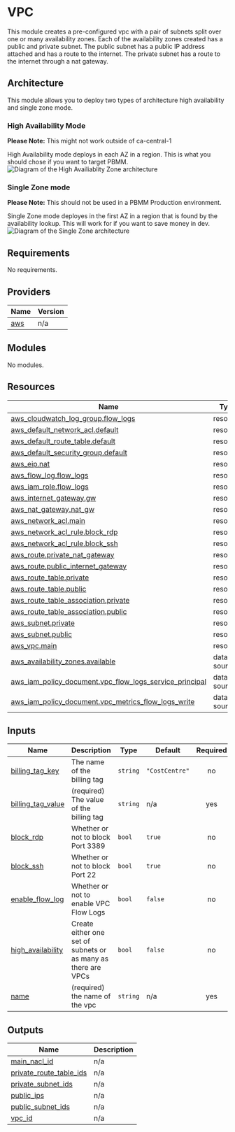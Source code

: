 # VPC

This module creates a pre-configured vpc with a pair of subnets split over one or many availability zones. Each of the availability zones created has a public and private subnet. The public subnet has a public IP address attached and has a route to the internet. The private subnet has a route to the internet through a nat gateway.

## Architecture

This module allows you to deploy two types of architecture high availability and single zone mode.

### High Availability Mode

**Please Note:** This might not work outside of ca-central-1

High Availability mode deploys in each AZ in a region. This is what you should chose if you want to target PBMM.
![Diagram of the High Availiablity Zone architecture](./arch/high\_availability\_zone.png)

### Single Zone mode

**Please Note:** This should not be used in a PBMM Production environment.

Single Zone mode deployes in the first AZ in a region that is found by the availability lookup. This will work for if you want to save money in dev.
![Diagram of the Single Zone architecture](./arch/single\_zone.png)

## Requirements

No requirements.

## Providers

| Name | Version |
|------|---------|
| <a name="provider_aws"></a> [aws](#provider\_aws) | n/a |

## Modules

No modules.

## Resources

| Name | Type |
|------|------|
| [aws_cloudwatch_log_group.flow_logs](https://registry.terraform.io/providers/hashicorp/aws/latest/docs/resources/cloudwatch_log_group) | resource |
| [aws_default_network_acl.default](https://registry.terraform.io/providers/hashicorp/aws/latest/docs/resources/default_network_acl) | resource |
| [aws_default_route_table.default](https://registry.terraform.io/providers/hashicorp/aws/latest/docs/resources/default_route_table) | resource |
| [aws_default_security_group.default](https://registry.terraform.io/providers/hashicorp/aws/latest/docs/resources/default_security_group) | resource |
| [aws_eip.nat](https://registry.terraform.io/providers/hashicorp/aws/latest/docs/resources/eip) | resource |
| [aws_flow_log.flow_logs](https://registry.terraform.io/providers/hashicorp/aws/latest/docs/resources/flow_log) | resource |
| [aws_iam_role.flow_logs](https://registry.terraform.io/providers/hashicorp/aws/latest/docs/resources/iam_role) | resource |
| [aws_internet_gateway.gw](https://registry.terraform.io/providers/hashicorp/aws/latest/docs/resources/internet_gateway) | resource |
| [aws_nat_gateway.nat_gw](https://registry.terraform.io/providers/hashicorp/aws/latest/docs/resources/nat_gateway) | resource |
| [aws_network_acl.main](https://registry.terraform.io/providers/hashicorp/aws/latest/docs/resources/network_acl) | resource |
| [aws_network_acl_rule.block_rdp](https://registry.terraform.io/providers/hashicorp/aws/latest/docs/resources/network_acl_rule) | resource |
| [aws_network_acl_rule.block_ssh](https://registry.terraform.io/providers/hashicorp/aws/latest/docs/resources/network_acl_rule) | resource |
| [aws_route.private_nat_gateway](https://registry.terraform.io/providers/hashicorp/aws/latest/docs/resources/route) | resource |
| [aws_route.public_internet_gateway](https://registry.terraform.io/providers/hashicorp/aws/latest/docs/resources/route) | resource |
| [aws_route_table.private](https://registry.terraform.io/providers/hashicorp/aws/latest/docs/resources/route_table) | resource |
| [aws_route_table.public](https://registry.terraform.io/providers/hashicorp/aws/latest/docs/resources/route_table) | resource |
| [aws_route_table_association.private](https://registry.terraform.io/providers/hashicorp/aws/latest/docs/resources/route_table_association) | resource |
| [aws_route_table_association.public](https://registry.terraform.io/providers/hashicorp/aws/latest/docs/resources/route_table_association) | resource |
| [aws_subnet.private](https://registry.terraform.io/providers/hashicorp/aws/latest/docs/resources/subnet) | resource |
| [aws_subnet.public](https://registry.terraform.io/providers/hashicorp/aws/latest/docs/resources/subnet) | resource |
| [aws_vpc.main](https://registry.terraform.io/providers/hashicorp/aws/latest/docs/resources/vpc) | resource |
| [aws_availability_zones.available](https://registry.terraform.io/providers/hashicorp/aws/latest/docs/data-sources/availability_zones) | data source |
| [aws_iam_policy_document.vpc_flow_logs_service_principal](https://registry.terraform.io/providers/hashicorp/aws/latest/docs/data-sources/iam_policy_document) | data source |
| [aws_iam_policy_document.vpc_metrics_flow_logs_write](https://registry.terraform.io/providers/hashicorp/aws/latest/docs/data-sources/iam_policy_document) | data source |

## Inputs

| Name | Description | Type | Default | Required |
|------|-------------|------|---------|:--------:|
| <a name="input_billing_tag_key"></a> [billing\_tag\_key](#input\_billing\_tag\_key) | The name of the billing tag | `string` | `"CostCentre"` | no |
| <a name="input_billing_tag_value"></a> [billing\_tag\_value](#input\_billing\_tag\_value) | (required) The value of the billing tag | `string` | n/a | yes |
| <a name="input_block_rdp"></a> [block\_rdp](#input\_block\_rdp) | Whether or not to block Port 3389 | `bool` | `true` | no |
| <a name="input_block_ssh"></a> [block\_ssh](#input\_block\_ssh) | Whether or not to block Port 22 | `bool` | `true` | no |
| <a name="input_enable_flow_log"></a> [enable\_flow\_log](#input\_enable\_flow\_log) | Whether or not to enable VPC Flow Logs | `bool` | `false` | no |
| <a name="input_high_availability"></a> [high\_availability](#input\_high\_availability) | Create either one set of subnets or as many as there are VPCs | `bool` | `false` | no |
| <a name="input_name"></a> [name](#input\_name) | (required) the name of the vpc | `string` | n/a | yes |

## Outputs

| Name | Description |
|------|-------------|
| <a name="output_main_nacl_id"></a> [main\_nacl\_id](#output\_main\_nacl\_id) | n/a |
| <a name="output_private_route_table_ids"></a> [private\_route\_table\_ids](#output\_private\_route\_table\_ids) | n/a |
| <a name="output_private_subnet_ids"></a> [private\_subnet\_ids](#output\_private\_subnet\_ids) | n/a |
| <a name="output_public_ips"></a> [public\_ips](#output\_public\_ips) | n/a |
| <a name="output_public_subnet_ids"></a> [public\_subnet\_ids](#output\_public\_subnet\_ids) | n/a |
| <a name="output_vpc_id"></a> [vpc\_id](#output\_vpc\_id) | n/a |

